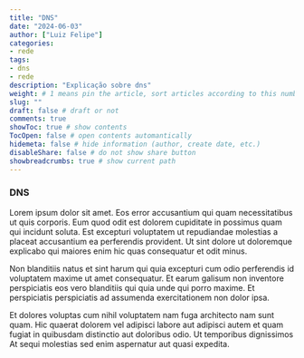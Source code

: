 ```yaml
---
title: "DNS"
date: "2024-06-03"
author: ["Luiz Felipe"]
categories: 
- rede
tags: 
- dns
- rede
description: "Explicação sobre dns"
weight: # 1 means pin the article, sort articles according to this number
slug: ""
draft: false # draft or not
comments: true
showToc: true # show contents
TocOpen: false # open contents automantically
hidemeta: false # hide information (author, create date, etc.)
disableShare: false	# do not show share button
showbreadcrumbs: true # show current path
---
```




### DNS

Lorem ipsum dolor sit amet. Eos error accusantium qui quam necessitatibus ut quis corporis. Eum quod odit est dolorem cupiditate in possimus quam qui incidunt soluta. Est excepturi voluptatem ut repudiandae molestias a placeat accusantium ea perferendis provident. Ut sint dolore ut doloremque explicabo qui maiores enim hic quas consequatur et odit minus.

Non blanditiis natus et sint harum qui quia excepturi cum odio perferendis id voluptatem maxime ut amet consequatur. Et earum galisum non inventore perspiciatis eos vero blanditiis qui quia unde qui porro maxime. Et perspiciatis perspiciatis ad assumenda exercitationem non dolor ipsa.

Et dolores voluptas cum nihil voluptatem nam fuga architecto nam sunt quam. Hic quaerat dolorem vel adipisci labore aut adipisci autem et quam fugiat in quibusdam distinctio aut doloribus odio. Ut temporibus dignissimos At sequi molestias sed enim aspernatur aut quasi expedita.